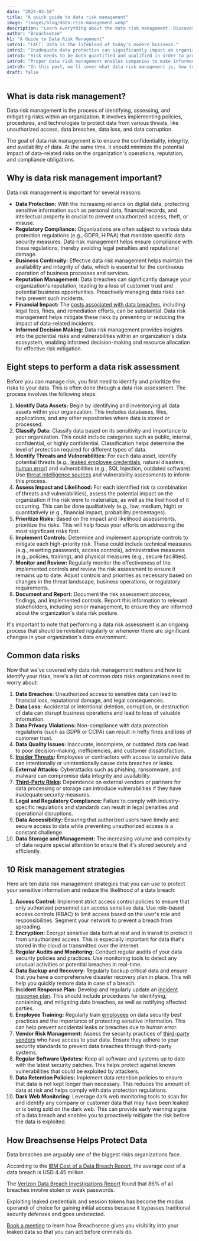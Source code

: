 ```yaml
---
date: "2024-03-18"
title: "A quick guide to data risk management"
image: "images/blog/data-risk-management.webp"
description: "Learn everything about the data risk management. Discover what data risk management is, common risks businesses face, and the top risk mitigation strategies to protect your data."
author: "Breachsense"
h1: "A Guide to Data Risk Management"
intro1: "FACT: Data is the lifeblood of today's modern business."
intro2: "Inadequate data protection can significantly impact an organization's ability to function."
intro3: "Risk needs to be both quantified and qualified in order to properly secure it."
intro4: "Proper data risk management enables companies to make informed decisions and protect their sensitive data."
intro5: "In this post, we'll cover what data risk management is, how to perform a data risk assessment, common risks businesses face, and several risk mitigation strategies you can implement to protect your assets."
draft: false
---
```

## What is data risk management?

Data risk management is the process of identifying, assessing, and mitigating risks within an organization. It involves implementing policies, procedures, and technologies to protect data from various threats, like unauthorized access, data breaches, data loss, and data corruption.

The goal of data risk management is to ensure the confidentiality, integrity, and availability of data. At the same time, it should minimize the potential impact of data-related risks on the organization's operations, reputation, and compliance obligations.

## Why is data risk management important?

Data risk management is important for several reasons:

- **Data Protection:** With the increasing reliance on digital data, protecting sensitive information such as personal data, financial records, and intellectual property is crucial to prevent unauthorized access, theft, or misuse.
- **Regulatory Compliance:** Organizations are often subject to various data protection regulations (e.g., GDPR, HIPAA) that mandate specific data security measures. Data risk management helps ensure compliance with these regulations, thereby avoiding legal penalties and reputational damage.
- **Business Continuity:** Effective data risk management helps maintain the availability and integrity of data, which is essential for the continuous operation of business processes and services.
- **Reputation Management:** Data breaches can significantly damage your organization's reputation, leading to a loss of customer trust and potential business opportunities. Proactively managing data risks can help prevent such incidents.
- **Financial Impact:** The [costs associated with data breaches](https://www.breachsense.com/blog/data-breach-consequences/), including legal fees, fines, and remediation efforts, can be substantial. Data risk management helps mitigate these risks by preventing or reducing the impact of data-related incidents.
- **Informed Decision Making:** Data risk management provides insights into the potential risks and vulnerabilities within an organization's data ecosystem, enabling informed decision-making and resource allocation for effective risk mitigation.

## Eight steps to perform a data risk assessment

Before you can manage risk, you first need to identify and prioritize the risks to your data. This is often done through a data risk assessment. The process involves the following steps:

1. **Identify Data Assets:** Begin by identifying and inventorying all data assets within your organization. This includes databases, files, applications, and any other repositories where data is stored or processed.
2. **Classify Data:** Classify data based on its sensitivity and importance to your organization. This could include categories such as public, internal, confidential, or highly confidential. Classification helps determine the level of protection required for different types of data.
3. **Identify Threats and Vulnerabilities:** For each data asset, identify potential threats (e.g., [leaked employee credentials](https://www.breachsense.com/dark-web-monitoring/), natural disasters, [human error](https://www.breachsense.com/blog/data-breach-human-error/)) and vulnerabilities (e.g., SQL Injection, outdated software). Use [threat intelligence sources](https://www.breachsense.com/) and vulnerability assessments to inform this process.
4. **Assess Impact and Likelihood:** For each identified risk (a combination of threats and vulnerabilities), assess the potential impact on the organization if the risk were to materialize, as well as the likelihood of it occurring. This can be done qualitatively (e.g., low, medium, high) or quantitatively (e.g., financial impact, probability percentages).
5. **Prioritize Risks:** Based on the impact and likelihood assessments, prioritize the risks. This will help focus your efforts on addressing the most significant risks first.
6. **Implement Controls:** Determine and implement appropriate controls to mitigate each high-priority risk. These could include technical measures (e.g., resetting passwords, access controls), administrative measures (e.g., policies, training), and physical measures (e.g., secure facilities).
7. **Monitor and Review:** Regularly monitor the effectiveness of the implemented controls and review the risk assessment to ensure it remains up to date. Adjust controls and priorities as necessary based on changes in the threat landscape, business operations, or regulatory requirements.
8. **Document and Report:** Document the risk assessment process, findings, and implemented controls. Report this information to relevant stakeholders, including senior management, to ensure they are informed about the organization's data risk posture.

It's important to note that performing a data risk assessment is an ongoing process that should be revisited regularly or whenever there are significant changes in your organization's data environment.

## Common data risks

Now that we've covered why data risk management matters and how to identify your risks, here's a list of common data risks organizations need to worry about:

1. **Data Breaches:** Unauthorized access to sensitive data can lead to financial loss, reputational damage, and legal consequences.
2. **Data Loss:** Accidental or intentional deletion, corruption, or destruction of data can disrupt business operations and lead to loss of valuable information.
3. **Data Privacy Violations:** Non-compliance with data protection regulations (such as GDPR or CCPA) can result in hefty fines and loss of customer trust.
4. **Data Quality Issues:** Inaccurate, incomplete, or outdated data can lead to poor decision-making, inefficiencies, and customer dissatisfaction.
5. **[Insider Threats](https://www.breachsense.com/blog/insider-threat-data-breach/):** Employees or contractors with access to sensitive data can intentionally or unintentionally cause data breaches or leaks.
6. **External Attacks:** Cyberattacks such as phishing, ransomware, and malware can compromise data integrity and availability.
7. **[Third-Party Risks](https://www.breachsense.com/blog/third-party-data-breach/):** Dependence on external vendors or partners for data processing or storage can introduce vulnerabilities if they have inadequate security measures.
8. **Legal and Regulatory Compliance:** Failure to comply with industry-specific regulations and standards can result in legal penalties and operational disruptions.
9. **Data Accessibility:** Ensuring that authorized users have timely and secure access to data while preventing unauthorized access is a constant challenge.
10. **Data Storage and Management:** The increasing volume and complexity of data require special attention to ensure that it's stored securely and efficiently.

## 10 Risk management strategies

Here are ten data risk management strategies that you can use to protect your sensitive information and reduce the likelihood of a data breach:

1. **Access Control:** Implement strict access control policies to ensure that only authorized personnel can access sensitive data. Use role-based access controls (RBAC) to limit access based on the user's role and responsibilities. Segment your network to prevent a breach from spreading.
2. **Encryption:** Encrypt sensitive data both at rest and in transit to protect it from unauthorized access. This is especially important for data that's stored in the cloud or transmitted over the internet.
3. **Regular Audits and Monitoring:** Conduct regular audits of your data security policies and practices. Use monitoring tools to detect any unusual activities or potential breaches in real-time.
4. **Data Backup and Recovery:** Regularly backup critical data and ensure that you have a comprehensive disaster recovery plan in place. This will help you quickly restore data in case of a breach.
5. **Incident Response Plan:** Develop and regularly update an [incident response plan](https://www.breachsense.com/blog/data-breach-response-checklist/). This should include procedures for identifying, containing, and mitigating data breaches, as well as notifying affected parties.
6. **Employee Training:** Regularly train [employees](https://www.breachsense.com/blog/data-breach-human-error/) on data security best practices and the importance of protecting sensitive information. This can help prevent accidental leaks or breaches due to human error.
7. **Vendor Risk Management:** Assess the security practices of [third-party vendors](https://www.breachsense.com/blog/third-party-data-breach/) who have access to your data. Ensure they adhere to your security standards to prevent data breaches through third-party systems.
8. **Regular Software Updates:** Keep all software and systems up to date with the latest security patches. This helps protect against known vulnerabilities that could be exploited by attackers.
9. **Data Retention Policies:** Implement data retention policies to ensure that data is not kept longer than necessary. This reduces the amount of data at risk and helps comply with data protection regulations.
10. **Dark Web Monitoring:** Leverage dark web monitoring tools to scan for and identify any company or customer data that may have been leaked or is being sold on the dark web. This can provide early warning signs of a data breach and enables you to proactively mitigate the risk before the data is exploited.

## How Breachsense Helps Protect Data

Data breaches are arguably one of the biggest risks organizations face.

According to the [IBM Cost of a Data Breach Report](https://www.ibm.com/reports/data-breach), the average cost of a data breach is USD 4.45 million.

The [Verizon Data Breach Investigations Report](https://www.verizon.com/business/resources/reports/dbir/) found that 86% of all breaches involve stolen or weak passwords.

Exploiting leaked credentials and session tokens has become the modus operandi of choice for gaining initial access because it bypasses traditional security defenses and goes undetected.

[Book a meeting](https://www.breachsense.com/book-demo/) to learn how Breachsense gives you visibility into your leaked data so that you can act before criminals do.
